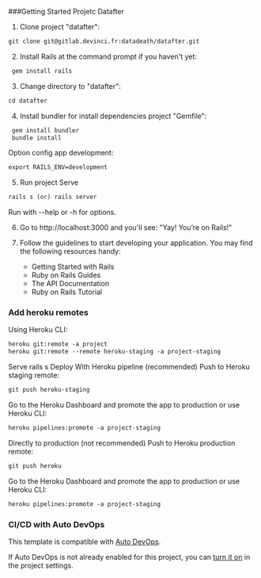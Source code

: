 ###Getting Started Projetc Datafter
 
1. Clone project "datafter":

```markdown
git clone git@gitlab.devinci.fr:datadeath/datafter.git
```

2. Install Rails at the command prompt if you haven't yet:
```markdown
 gem install rails
```
3. Change directory to "datafter":

```markdown
cd datafter
```

4. Install bundler for install dependencies project "Gemfile":
```markdown
 gem install bundler
 bundle install
```
    
Option config app development:
```markdown
export RAILS_ENV=development
```
    
5. Run project Serve
```markdown
rails s (or) rails server
```

Run with --help or -h for options.

6. Go to http://localhost:3000 and you'll see: "Yay! You’re on Rails!"

7. Follow the guidelines to start developing your application. You may find the following resources handy:

    - Getting Started with Rails
    - Ruby on Rails Guides
    - The API Documentation
    - Ruby on Rails Tutorial

    
### Add heroku remotes
Using Heroku CLI:

```markdown
heroku git:remote -a project
heroku git:remote --remote heroku-staging -a project-staging
```
Serve
rails s
Deploy
With Heroku pipeline (recommended)
Push to Heroku staging remote:
```markdown
git push heroku-staging
```
Go to the Heroku Dashboard and promote the app to production or use Heroku CLI:
```markdown
heroku pipelines:promote -a project-staging
```
Directly to production (not recommended)
Push to Heroku production remote:
```markdown
git push heroku    
```
Go to the Heroku Dashboard and promote the app to production or use Heroku CLI:
```markdown
heroku pipelines:promote -a project-staging
```
### CI/CD with Auto DevOps

This template is compatible with [Auto DevOps](https://docs.gitlab.com/ee/topics/autodevops/).

If Auto DevOps is not already enabled for this project, you can [turn it on](https://docs.gitlab.com/ee/topics/autodevops/#enabling-auto-devops) in the project settings.

